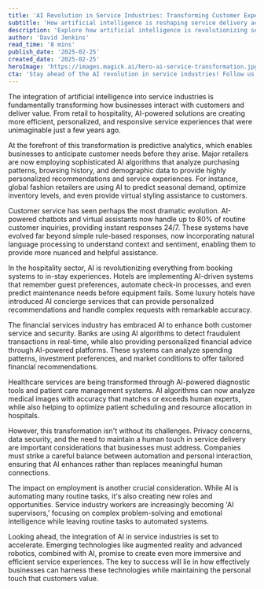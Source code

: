 ```yaml
---
title: 'AI Revolution in Service Industries: Transforming Customer Experience'
subtitle: 'How artificial intelligence is reshaping service delivery across sectors'
description: 'Explore how artificial intelligence is revolutionizing service industries, from retail to healthcare, creating more efficient and personalized customer experiences while transforming traditional business models.'
author: 'David Jenkins'
read_time: '8 mins'
publish_date: '2025-02-25'
created_date: '2025-02-25'
heroImage: 'https://images.magick.ai/hero-ai-service-transformation.jpg'
cta: 'Stay ahead of the AI revolution in service industries! Follow us on LinkedIn for daily insights into how artificial intelligence is reshaping business and customer experience.'
---
```


The integration of artificial intelligence into service industries is fundamentally transforming how businesses interact with customers and deliver value. From retail to hospitality, AI-powered solutions are creating more efficient, personalized, and responsive service experiences that were unimaginable just a few years ago.

At the forefront of this transformation is predictive analytics, which enables businesses to anticipate customer needs before they arise. Major retailers are now employing sophisticated AI algorithms that analyze purchasing patterns, browsing history, and demographic data to provide highly personalized recommendations and service experiences. For instance, global fashion retailers are using AI to predict seasonal demand, optimize inventory levels, and even provide virtual styling assistance to customers.

Customer service has seen perhaps the most dramatic evolution. AI-powered chatbots and virtual assistants now handle up to 80% of routine customer inquiries, providing instant responses 24/7. These systems have evolved far beyond simple rule-based responses, now incorporating natural language processing to understand context and sentiment, enabling them to provide more nuanced and helpful assistance.

In the hospitality sector, AI is revolutionizing everything from booking systems to in-stay experiences. Hotels are implementing AI-driven systems that remember guest preferences, automate check-in processes, and even predict maintenance needs before equipment fails. Some luxury hotels have introduced AI concierge services that can provide personalized recommendations and handle complex requests with remarkable accuracy.

The financial services industry has embraced AI to enhance both customer service and security. Banks are using AI algorithms to detect fraudulent transactions in real-time, while also providing personalized financial advice through AI-powered platforms. These systems can analyze spending patterns, investment preferences, and market conditions to offer tailored financial recommendations.

Healthcare services are being transformed through AI-powered diagnostic tools and patient care management systems. AI algorithms can now analyze medical images with accuracy that matches or exceeds human experts, while also helping to optimize patient scheduling and resource allocation in hospitals.

However, this transformation isn't without its challenges. Privacy concerns, data security, and the need to maintain a human touch in service delivery are important considerations that businesses must address. Companies must strike a careful balance between automation and personal interaction, ensuring that AI enhances rather than replaces meaningful human connections.

The impact on employment is another crucial consideration. While AI is automating many routine tasks, it's also creating new roles and opportunities. Service industry workers are increasingly becoming 'AI supervisors,' focusing on complex problem-solving and emotional intelligence while leaving routine tasks to automated systems.

Looking ahead, the integration of AI in service industries is set to accelerate. Emerging technologies like augmented reality and advanced robotics, combined with AI, promise to create even more immersive and efficient service experiences. The key to success will lie in how effectively businesses can harness these technologies while maintaining the personal touch that customers value.